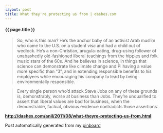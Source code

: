 ```yaml
---
layout: post
title: What they're protecting us from | dashes.com
---
```


#### {{ page.title }}

> So, who is this man? He’s the anchor baby of an activist Arab muslim who came to the U.S. on a student visa and had a child out of wedlock. He’s a non-Christian, arugula-eating, drug-using follower of unabashedly old-fashioned liberal teachings from the hippies and folk music stars of the 60s. And he believes in science, in things that science can demonstrate like climate change and Pi having a value more specific than “3”, and in extending responsible benefits to his employees while encouraging his company to lead by being environmentally responsible.
  
> 
  
> Every single person who’d attack Steve Jobs on any of these grounds is, demonstrably, worse at business than Jobs. They’re unqualified to assert that liberal values are bad for business, when the demonstrable, factual, obvious evidence contradicts those assertions.  

<strong><a href='http://dashes.com/anil/2011/08/what-theyre-protecting-us-from.html'>http://dashes.com/anil/2011/08/what-theyre-protecting-us-from.html</a></strong>

Post automatically generated from my <a href="http://pinboard.in/u:ndfine">pinboard</a>
